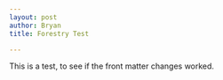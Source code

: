 ```yaml
---
layout: post
author: Bryan
title: Forestry Test

---
```

This is a test, to see if the front matter changes worked.